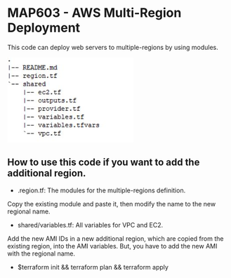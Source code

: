 # MAP603 - AWS Multi-Region Deployment

This code can deploy web servers to multiple-regions by using modules.

![The Code Structure](https://github.com/dwon6/AWS-MultiRegions/blob/master/structure.JPG)

## How to use this code if you want to add the additional region.

* .region.tf:
The modules for the multiple-regions definition.

Copy the existing module and paste it, then modify the name to the new regional name.

* shared/variables.tf:
All variables for VPC and EC2.

Add the new AMI IDs in a new additional region, which are copied from the existing region, into the AMI variables. But, you have to add the new AMI with the regional name.

* $terraform init && terraform plan && terraform apply
